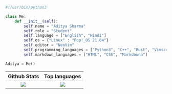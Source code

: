 ```python
#!/usr/bin/python3

class Me:
    def __init__(self):
        self.name = "Aditya Sharma"
        self.role = "Student"
        self.language = ["English", "Hindi"]
        self.os = {"Linux" : "Pop!_OS 21.04"}
        self.editor = "NeoVim"
        self.programming_languages = ["Python3", "C++", "Rust", "Vimscript", "Lua"]
        self.markdown_languages = ["HTML", "CSS", "Markdowna"]

Aditya = Me()
```

|                         Github Stats                         |                        Top languages                         |
| :----------------------------------------------------------: | :----------------------------------------------------------: |
| <img src="https://github-readme-stats.vercel.app/api?username=adityasharma223&show_icons=true&theme=gruvbox&count_private=true"/> | <img src="https://github-readme-stats.vercel.app/api/top-langs/?username=adityasharma223&show_icons=true&theme=gruvbox&count_private=true&layout=compact"/> |

